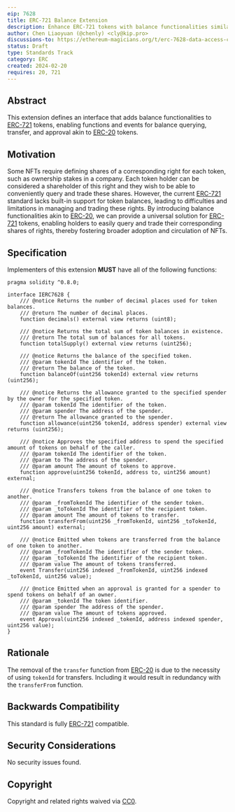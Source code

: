 ```yaml
---
eip: 7628
title: ERC-721 Balance Extension
description: Enhance ERC-721 tokens with balance functionalities similar to ERC-20.
author: Chen Liaoyuan (@chenly) <cly@kip.pro>
discussions-to: https://ethereum-magicians.org/t/erc-7628-data-access-control/18744
status: Draft
type: Standards Track
category: ERC
created: 2024-02-20
requires: 20, 721
---
```


## Abstract

This extension defines an interface that adds balance functionalities to [ERC-721](./eip-721.md) tokens, enabling functions and events for balance querying, transfer, and approval akin to [ERC-20](./eip-20.md) tokens.

## Motivation

Some NFTs require defining shares of a corresponding right for each token, such as ownership stakes in a company. Each token holder can be considered a shareholder of this right and they wish to be able to conveniently query and trade these shares. However, the current [ERC-721](./eip-721.md) standard lacks built-in support for token balances, leading to difficulties and limitations in managing and trading these rights. By introducing balance functionalities akin to [ERC-20](./eip-20.md), we can provide a universal solution for [ERC-721](./eip-721.md) tokens, enabling holders to easily query and trade their corresponding shares of rights, thereby fostering broader adoption and circulation of NFTs.

## Specification

Implementers of this extension **MUST** have all of the following functions:

```solidity
pragma solidity ^0.8.0;

interface IERC7628 {
    /// @notice Returns the number of decimal places used for token balances.
    /// @return The number of decimal places.
    function decimals() external view returns (uint8);

    /// @notice Returns the total sum of token balances in existence.
    /// @return The total sum of balances for all tokens.
    function totalSupply() external view returns (uint256);

    /// @notice Returns the balance of the specified token.
    /// @param tokenId The identifier of the token.
    /// @return The balance of the token.
    function balanceOf(uint256 tokenId) external view returns (uint256);

    /// @notice Returns the allowance granted to the specified spender by the owner for the specified token.
    /// @param tokenId The identifier of the token.
    /// @param spender The address of the spender.
    /// @return The allowance granted to the spender.
    function allowance(uint256 tokenId, address spender) external view returns (uint256);

    /// @notice Approves the specified address to spend the specified amount of tokens on behalf of the caller.
    /// @param tokenId The identifier of the token.
    /// @param to The address of the spender.
    /// @param amount The amount of tokens to approve.
    function approve(uint256 tokenId, address to, uint256 amount) external;

    /// @notice Transfers tokens from the balance of one token to another.
    /// @param _fromTokenId The identifier of the sender token.
    /// @param _toTokenId The identifier of the recipient token.
    /// @param amount The amount of tokens to transfer.
    function transferFrom(uint256 _fromTokenId, uint256 _toTokenId, uint256 amount) external;

    /// @notice Emitted when tokens are transferred from the balance of one token to another.
    /// @param _fromTokenId The identifier of the sender token.
    /// @param _toTokenId The identifier of the recipient token.
    /// @param value The amount of tokens transferred.
    event Transfer(uint256 indexed _fromTokenId, uint256 indexed _toTokenId, uint256 value);

    /// @notice Emitted when an approval is granted for a spender to spend tokens on behalf of an owner.
    /// @param _tokenId The token identifier.
    /// @param spender The address of the spender.
    /// @param value The amount of tokens approved.
    event Approval(uint256 indexed _tokenId, address indexed spender, uint256 value);
}
```

## Rationale

The removal of the `transfer` function from [ERC-20](./eip-20.md) is due to the necessity of using `tokenId` for transfers. Including it would result in redundancy with the `transferFrom` function.

## Backwards Compatibility

This standard is fully [ERC-721](./eip-721.md) compatible.

## Security Considerations

No security issues found.

## Copyright

Copyright and related rights waived via [CC0](../LICENSE.md).
